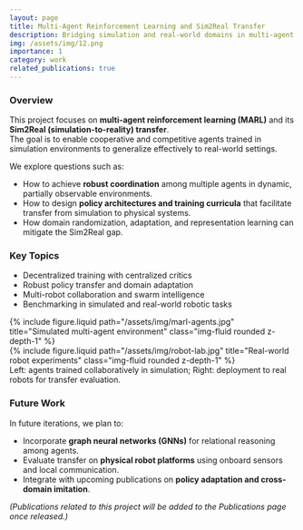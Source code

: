 ```yaml
---
layout: page
title: Multi-Agent Reinforcement Learning and Sim2Real Transfer
description: Bridging simulation and real-world domains in multi-agent learning
img: /assets/img/12.png
importance: 1
category: work
related_publications: true
---
```


### Overview

This project focuses on **multi-agent reinforcement learning (MARL)** and its **Sim2Real (simulation-to-reality) transfer**.  
The goal is to enable cooperative and competitive agents trained in simulation environments to generalize effectively to real-world settings.

We explore questions such as:
- How to achieve **robust coordination** among multiple agents in dynamic, partially observable environments.
- How to design **policy architectures and training curricula** that facilitate transfer from simulation to physical systems.
- How domain randomization, adaptation, and representation learning can mitigate the Sim2Real gap.

### Key Topics
- Decentralized training with centralized critics  
- Robust policy transfer and domain adaptation  
- Multi-robot collaboration and swarm intelligence  
- Benchmarking in simulated and real-world robotic tasks

<div class="row justify-content-sm-center">
  <div class="col-sm-6 mt-3 mt-md-0">
    {% include figure.liquid path="/assets/img/marl-agents.jpg" title="Simulated multi-agent environment" class="img-fluid rounded z-depth-1" %}
  </div>
  <div class="col-sm-6 mt-3 mt-md-0">
    {% include figure.liquid path="/assets/img/robot-lab.jpg" title="Real-world robot experiments" class="img-fluid rounded z-depth-1" %}
  </div>
</div>
<div class="caption">
  Left: agents trained collaboratively in simulation; Right: deployment to real robots for transfer evaluation.
</div>

### Future Work
In future iterations, we plan to:
- Incorporate **graph neural networks (GNNs)** for relational reasoning among agents.
- Evaluate transfer on **physical robot platforms** using onboard sensors and local communication.
- Integrate with upcoming publications on **policy adaptation and cross-domain imitation**.

*(Publications related to this project will be added to the Publications page once released.)*
